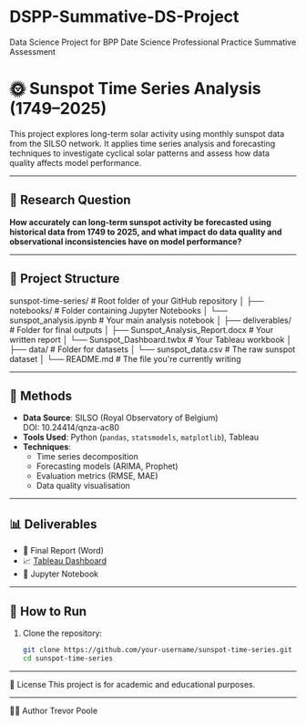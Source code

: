 # DSPP-Summative-DS-Project
Data Science Project for BPP Date Science Professional Practice Summative Assessment

# 🌞 Sunspot Time Series Analysis (1749–2025)

This project explores long-term solar activity using monthly sunspot data from the SILSO network. It applies time series analysis and forecasting techniques to investigate cyclical solar patterns and assess how data quality affects model performance.

---

## 📌 Research Question

**How accurately can long-term sunspot activity be forecasted using historical data from 1749 to 2025, and what impact do data quality and observational inconsistencies have on model performance?**

---

## 📁 Project Structure

sunspot-time-series/                 # Root folder of your GitHub repository
│
├── notebooks/                       # Folder containing Jupyter Notebooks
│   └── sunspot_analysis.ipynb       # Your main analysis notebook
│
├── deliverables/                   # Folder for final outputs
│   ├── Sunspot_Analysis_Report.docx # Your written report
│   └── Sunspot_Dashboard.twbx       # Your Tableau workbook
│
├── data/                           # Folder for datasets
│   └── sunspot_data.csv             # The raw sunspot dataset
│
└── README.md                        # The file you're currently writing

---

## 🧪 Methods

- **Data Source**: SILSO (Royal Observatory of Belgium)  
  DOI: 10.24414/qnza-ac80
- **Tools Used**: Python (`pandas`, `statsmodels`, `matplotlib`), Tableau
- **Techniques**:
  - Time series decomposition
  - Forecasting models (ARIMA, Prophet)
  - Evaluation metrics (RMSE, MAE)
  - Data quality visualisation

---

## 📊 Deliverables

- 📄 Final Report (Word)
- 📈 [Tableau Dashboard](deliverables/Sunspot_Dashboard.twbx)
- 🧪 Jupyter Notebook

---

## 🚀 How to Run

1. Clone the repository:
   ```bash
   git clone https://github.com/your-username/sunspot-time-series.git
   cd sunspot-time-series

---

📌 License
This project is for academic and educational purposes.

---

🙋‍♂️ Author
Trevor Poole
